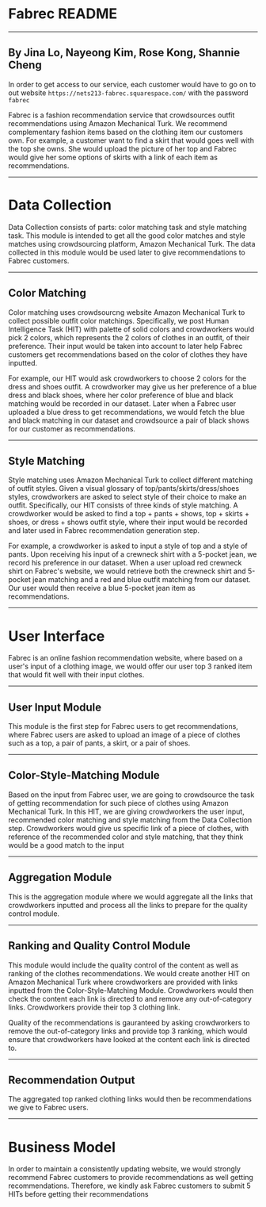 Fabrec README
========================================================

------------------------------------------------------------------------

By Jina Lo, Nayeong Kim, Rose Kong, Shannie Cheng
-------------------------------------------------

In order to get access to our service, each customer would have to go on to out website ``` https://nets213-fabrec.squarespace.com/ ``` with the password ``` fabrec``` 

Fabrec is a fashion recommendation service that crowdsources outfit recommendations using Amazon Mechanical Turk. We recommend complementary fashion items based on the clothing item our customers own. For example, a customer want to find a skirt that would goes well with the top she owns. She would upload the picture of her top and Fabrec would give her some options of skirts with a link of each item as recommendations.

------------------------------------------------------------------------

Data Collection
========================

Data Collection consists of parts: color matching task and style matching task. This module is intended to get all the good color matches and style matches using crowdsourcing platform, Amazon Mechanical Turk. The data collected in this module would be used later to give recommendations to Fabrec customers.

------------------------------------------------------------------------

Color Matching
--------------

Color matching uses crowdsourcng website Amazon Mechanical Turk to collect possible outfit color matchings. Specifically, we post Human Intelligence Task (HIT) with palette of solid colors and crowdworkers would pick 2 colors, which represents the 2 colors of clothes in an outfit, of their preference. Their input would be taken into account to later help Fabrec customers get recommendations based on the color of clothes they have inputted.

For example, our HIT would ask crowdworkers to choose 2 colors for the dress and shoes outfit. A crowdworker may give us her preference of a blue dress and black shoes, where her color preference of blue and black matching would be recorded in our dataset. Later when a Fabrec user uploaded a blue dress to get recommendations, we would fetch the blue and black matching in our dataset and crowdsource a pair of black shows for our customer as recommendations.

------------------------------------------------------------------------

Style Matching
--------------

Style matching uses Amazon Mechanical Turk to collect different matching of outfit styles. Given a visual glossary of top/pants/skirts/dress/shoes styles, crowdworkers are asked to select style of their choice to make an outfit. Specifically, our HIT consists of three kinds of style matching. A crowdworker would be asked to find a top + pants + shows, top + skirts + shoes, or dress + shows outfit style, where their input would be recorded and later used in Fabrec recommendation generation step.

For example, a crowdworker is asked to input a style of top and a style of pants. Upon receiving his input of a crewneck shirt with a 5-pocket jean, we record his preference in our dataset. When a user upload red crewneck shirt on Fabrec's website, we would retrieve both the crewneck shirt and 5-pocket jean matching and a red and blue outfit matching from our dataset. Our user would then receive a blue 5-pocket jean item as recommendations.

------------------------------------------------------------------------

User Interface
========================

Fabrec is an online fashion recommendation website, where based on a user's input of a clothing image, we would offer our user top 3 ranked item that would fit well with their input clothes.

------------------------------------------------------------------------

User Input Module
-----------------

This module is the first step for Fabrec users to get recommendations, where Fabrec users are asked to upload an image of a piece of clothes such as a top, a pair of pants, a skirt, or a pair of shoes.

------------------------------------------------------------------------

Color-Style-Matching Module
---------------------------

Based on the input from Fabrec user, we are going to crowdsource the task of getting recommendation for such piece of clothes using Amazon Mechanical Turk. In this HIT, we are giving crowdworkers the user input, recommended color matching and style matching from the Data Collection step. Crowdworkers would give us specific link of a piece of clothes, with reference of the recommended color and style matching, that they think would be a good match to the input

------------------------------------------------------------------------

Aggregation Module
------------------

This is the aggregation module where we would aggregate all the links that crowdworkers inputted and process all the links to prepare for the quality control module.

------------------------------------------------------------------------

Ranking and Quality Control Module
----------------------------------

This module would include the quality control of the content as well as ranking of the clothes recommendations. We would create another HIT on Amazon Mechanical Turk where crowdworkers are provided with links inputted from the Color-Style-Matching Module. Crowdworkers would then check the content each link is directed to and remove any out-of-category links. Crowdworkers provide their top 3 clothing link.

Quality of the recommendations is gauranteed by asking crowdworkers to remove the out-of-category links and provide top 3 ranking, which would ensure that crowdworkers have looked at the content each link is directed to.

------------------------------------------------------------------------

Recommendation Output
---------------------

The aggregated top ranked clothing links would then be recommendations we give to Fabrec users.

------------------------------------------------------------------------

Business Model
========================

In order to maintain a consistently updating website, we would strongly recommend Fabrec customers to provide recommendations as well getting recommendations. Therefore, we kindly ask Fabrec customers to submit 5 HITs before getting their recommendations
